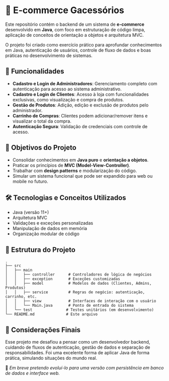 # 🛒 E-commerce Gacessórios

Este repositório contém o backend de um sistema de **e-commerce** desenvolvido em **Java**, com foco em estruturação de código limpa, aplicação de conceitos de orientação a objetos e arquitetura MVC.

O projeto foi criado como exercício prático para aprofundar conhecimentos em Java, autenticação de usuários, controle de fluxo de dados e boas práticas no desenvolvimento de sistemas.

## 🚀 Funcionalidades

- **Cadastro e Login de Administradores**: Gerenciamento completo com autenticação para acesso ao sistema administrativo.
- **Cadastro e Login de Clientes**: Acesso à loja com funcionalidades exclusivas, como visualização e compra de produtos.
- **Gestão de Produtos**: Adição, edição e exclusão de produtos pelo administrador.
- **Carrinho de Compras**: Clientes podem adicionar/remover itens e visualizar o total da compra.
- **Autenticação Segura**: Validação de credenciais com controle de acesso.

## 🎯 Objetivos do Projeto

- Consolidar conhecimentos em **Java puro** e **orientação a objetos**.
- Praticar os princípios de **MVC (Model-View-Controller)**.
- Trabalhar com **design patterns** e modularização do código.
- Simular um sistema funcional que pode ser expandido para web ou mobile no futuro.

## 🛠️ Tecnologias e Conceitos Utilizados

- Java (versão 11+)
- Arquitetura MVC
- Validações e exceções personalizadas
- Manipulação de dados em memória
- Organização modular de código

## 📁 Estrutura do Projeto

```plaintext
.
├── src
│   ├── main
│   │   ├── controller      # Controladores de lógica de negócios
│   │   ├── exception       # Exceções customizadas
│   │   ├── model           # Modelos de dados (Clientes, Admins, Produtos)
│   │   ├── service         # Regras de negócio: autenticação, carrinho, etc.
│   │   ├── view            # Interfaces de interação com o usuário
│   │   └── Main.java       # Ponto de entrada do sistema
│   └── test               # Testes unitários (em desenvolvimento)
└── README.md              # Este arquivo
```

## 💬 Considerações Finais

Esse projeto me desafiou a pensar como um desenvolvedor backend, cuidando de fluxos de autenticação, gestão de dados e separação de responsabilidades. Foi uma excelente forma de aplicar Java de forma prática, simulando situações do mundo real.

📌 *Em breve pretendo evoluí-lo para uma versão com persistência em banco de dados e interface web.*


